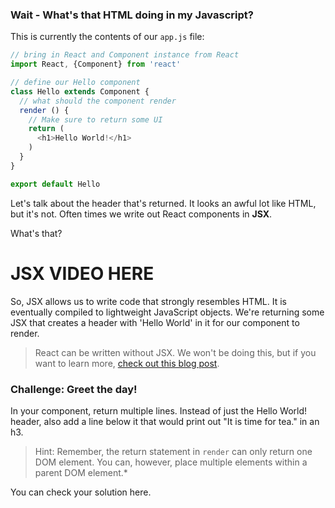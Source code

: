 
### Wait - What's that HTML doing in my Javascript?

This is currently the contents of our `app.js` file:
```js
// bring in React and Component instance from React
import React, {Component} from 'react'

// define our Hello component
class Hello extends Component {
  // what should the component render
  render () {
    // Make sure to return some UI
    return (
      <h1>Hello World!</h1>
    )
  }
}

export default Hello
```

Let's talk about the header that's returned. It looks an awful lot like HTML, but it's not. Often times we write out React components in **JSX**.

What's that?

# JSX VIDEO HERE

So, JSX allows us to write code that strongly resembles HTML. It is eventually compiled to lightweight JavaScript objects. We're returning some JSX that creates a header with 'Hello World' in it for our component to render.

> React can be written without JSX. We won't be doing this, but if you want to learn more, [check out this blog post](http://jamesknelson.com/learn-raw-react-no-jsx-flux-es6-webpack/).

### Challenge: Greet the day!
In your component, return multiple lines. Instead of just the Hello World! header, also add a line below it that would print out "It is time for tea." in an h3.

> Hint: Remember, the return statement in `render` can only return one DOM element. You can, however, place multiple elements within a parent DOM element.*

You can check your solution here.
